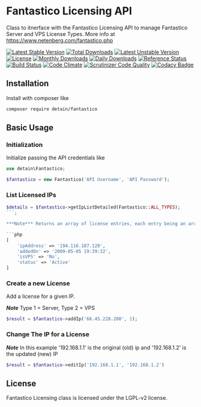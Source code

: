 # Fantastico Licensing API

Class to itnerface with the Fantastico Licensing API to manage Fantastico Server and VPS License Types.  More info at https://www.netenberg.com/fantastico.php

[![Latest Stable Version](https://poser.pugx.org/detain/fantastico/version)](https://packagist.org/packages/detain/fantastico)
[![Total Downloads](https://poser.pugx.org/detain/fantastico/downloads)](https://packagist.org/packages/detain/fantastico)
[![Latest Unstable Version](https://poser.pugx.org/detain/fantastico/v/unstable)](//packagist.org/packages/detain/fantastico)
[![License](https://poser.pugx.org/detain/fantastico/license)](https://packagist.org/packages/detain/fantastico)
[![Monthly Downloads](https://poser.pugx.org/detain/fantastico/d/monthly)](https://packagist.org/packages/detain/fantastico)
[![Daily Downloads](https://poser.pugx.org/detain/fantastico/d/daily)](https://packagist.org/packages/detain/fantastico)
[![Reference Status](https://www.versioneye.com/php/detain:fantastico/reference_badge.svg?style=flat)](https://www.versioneye.com/php/detain:fantastico/references)
[![Build Status](https://travis-ci.org/detain/fantastico.svg?branch=master)](https://travis-ci.org/detain/fantastico)
[![Code Climate](https://codeclimate.com/github/detain/fantastico/badges/gpa.svg)](https://codeclimate.com/github/detain/fantastico)
[![Scrutinizer Code Quality](https://scrutinizer-ci.com/g/detain/fantastico/badges/quality-score.png?b=master)](https://scrutinizer-ci.com/g/detain/fantastico/?branch=master)
[![Codacy Badge](https://api.codacy.com/project/badge/Grade/226251fc068f4fd5b4b4ef9a40011d06)](https://www.codacy.com/app/detain/fantastico)

## Installation

Install with composer like

```sh
composer require detain/fantastico
```

## Basic Usage

### Initialization

Initialize passing the API credentials like

```php
use detain\Fantastico;

$fantastico = new Fantastico('API Username', 'API Password');
```

### List Licensed IPs

```php
$details = $fantastico->getIpListDetailed(Fantastico::ALL_TYPES);
```;

***Note*** Returns an array of license entries, each entry being an array like 

```php
[
	'ipAddress' => '194.116.187.120',
	'addedOn' => '2009-05-05 19:39:32',
	'isVPS' => 'No',
	'status' => 'Active'
]
```

### Create a new License

Add a license for a given IP.

***Note*** Type 1 = Server, Type 2 = VPS

```php
$result = $fantastico->addIp('66.45.228.200', 1);
```

### Change The IP for a License

***Note*** In this example '192.168.1.1' is the original (old) ip and '192.168.1.2' is the updated (new) IP

```php
$result = $fantastico->editIp('192.168.1.1', '192.168.1.2')
```

## License

Fantastico Licensing class is licensed under the LGPL-v2 license.

